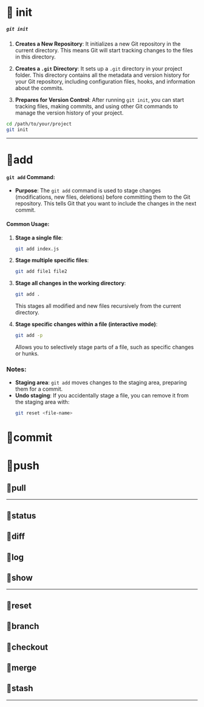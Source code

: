 # 🔸 init
##### `git init` 
1. **Creates a New Repository**: It initializes a new Git repository in the current directory. This means Git will start tracking changes to the files in this directory.

2. **Creates a `.git` Directory**: It sets up a `.git` directory in your project folder. This directory contains all the metadata and version history for your Git repository, including configuration files, hooks, and information about the commits.

3. **Prepares for Version Control**: After running `git init`, you can start tracking files, making commits, and using other Git commands to manage the version history of your project.

```bash
cd /path/to/your/project
git init
```

---

# 🔸add
#### `git add` Command:
- **Purpose**: The `git add` command is used to stage changes (modifications, new files, deletions) before committing them to the Git repository. This tells Git that you want to include the changes in the next commit.
  
#### Common Usage:
1. **Stage a single file**:
   ```bash
   git add index.js
   ```

2. **Stage multiple specific files**:
   ```bash
   git add file1 file2
   ```

3. **Stage all changes in the working directory**:
   ```bash
   git add .
   ```
   This stages all modified and new files recursively from the current directory.

4. **Stage specific changes within a file (interactive mode)**:
   ```bash
   git add -p
   ```
   Allows you to selectively stage parts of a file, such as specific changes or hunks.

### Notes:
- **Staging area**: `git add` moves changes to the staging area, preparing them for a commit.
- **Undo staging**: If you accidentally stage a file, you can remove it from the staging area with:
   ```bash
   git reset <file-name>
   ```

# 🔸commit
# 🔸push
## 🔸pull
---
## 🔸status
## 🔸diff
## 🔸log

## 🔸show
---
## 🔸reset
## 🔸branch
## 🔸checkout
## 🔸merge
## 🔸stash
---


